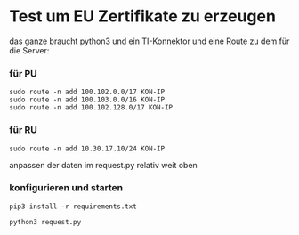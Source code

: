 # Test um EU Zertifikate zu erzeugen

das ganze braucht python3 und ein TI-Konnektor und eine Route zu dem für die Server:

### für PU
```
sudo route -n add 100.102.0.0/17 KON-IP
sudo route -n add 100.103.0.0/16 KON-IP
sudo route -n add 100.102.128.0/17 KON-IP
```

### für RU
```
sudo route -n add 10.30.17.10/24 KON-IP
```

anpassen der daten im request.py relativ weit oben

### konfigurieren und starten
```
pip3 install -r requirements.txt
```
```
python3 request.py
```
